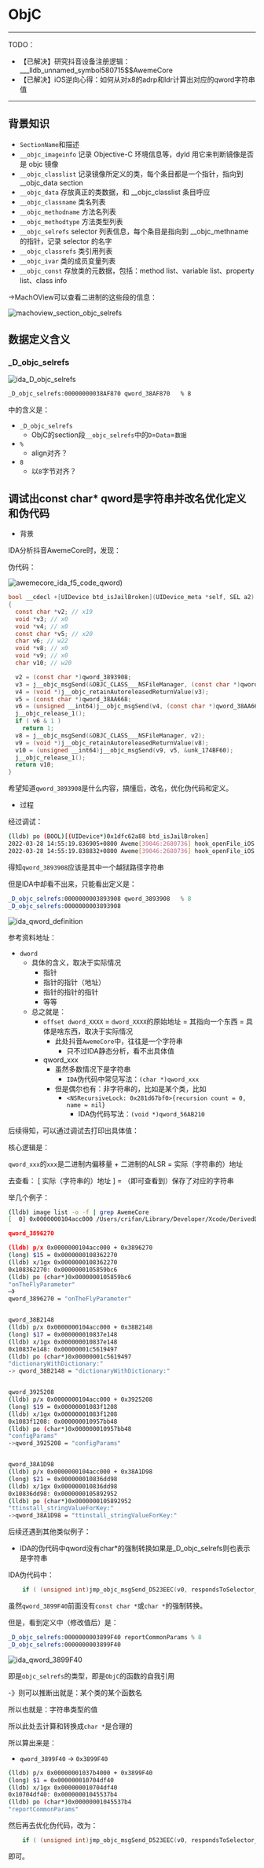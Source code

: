 # ObjC

---

TODO：

* 【已解决】研究抖音设备注册逻辑：___lldb_unnamed_symbol580715$$AwemeCore
* 【已解决】iOS逆向心得：如何从对x8的adrp和ldr计算出对应的qword字符串值

---

## 背景知识

* `SectionName`和描述
* `__objc_imageinfo`  记录 Objective-C 环境信息等，dyld 用它来判断镜像是否是 objc 镜像
* `__objc_classlist`  记录镜像所定义的类，每个条目都是一个指针，指向到 __objc_data section
* `__objc_data`    存放真正的类数据，和 __objc_classlist 条目呼应
* `__objc_classname`    类名列表
* `__objc_methodname`    方法名列表
* `__objc_methodtype`    方法类型列表
* `__objc_selrefs`    selector 列表信息，每个条目是指向到 __objc_methname 的指针，记录 selector 的名字
* `__objc_classrefs`    类引用列表
* `__objc_ivar`    类的成员变量列表
* `__objc_const`    存放类的元数据，包括：method list、variable list、property list、class info

->MachOView可以查看二进制的这些段的信息：

![machoview_section_objc_selrefs](../assets/img/machoview_section_objc_selrefs.jpg)

## 数据定义含义

### _D_objc_selrefs

![ida_D_objc_selrefs](../assets/img/ida_D_objc_selrefs.png)

```bash
_D_objc_selrefs:00000000038AF870 qword_38AF870   % 8
```

中的含义是：

* `_D_objc_selrefs`
  * ObjC的section段`__objc_selrefs`中的`D`=`Data`=`数据`
* `%`
  * align对齐？
* `8`
  * 以`8`字节对齐？

## 调试出const char* qword是字符串并改名优化定义和伪代码

* 背景

IDA分析抖音AwemeCore时，发现：

伪代码：

![awemecore_ida_f5_code_qword](../assets/img/awemecore_ida_f5_code_qword.png))

```c
bool __cdecl +[UIDevice btd_isJailBroken](UIDevice_meta *self, SEL a2)
{
  const char *v2; // x19
  void *v3; // x0
  void *v4; // x0
  const char *v5; // x20
  char v6; // w22
  void *v8; // x0
  void *v9; // x0
  char v10; // w20

  v2 = (const char *)qword_3893908;
  v3 = j__objc_msgSend(&OBJC_CLASS___NSFileManager, (const char *)qword_3893908);
  v4 = (void *)j__objc_retainAutoreleasedReturnValue(v3);
  v5 = (const char *)qword_38AA668;
  v6 = (unsigned __int64)j__objc_msgSend(v4, (const char *)qword_38AA668, &unk_174BDE0);
  j__objc_release_1();
  if ( v6 & 1 )
    return 1;
  v8 = j__objc_msgSend(&OBJC_CLASS___NSFileManager, v2);
  v9 = (void *)j__objc_retainAutoreleasedReturnValue(v8);
  v10 = (unsigned __int64)j__objc_msgSend(v9, v5, &unk_174BF60);
  j__objc_release_1();
  return v10;
}
```

希望知道`qword_3893908`是什么内容，搞懂后，改名，优化伪代码和定义。

* 过程

经过调试：

```bash
(lldb) po (BOOL)[(UIDevice*)0x1dfc62a88 btd_isJailBroken]
2022-03-28 14:55:19.836905+0800 Aweme[39046:2680736] hook_openFile_iOS.xm NSFileManager$fileExistsAtPath$: path=/Applications/Cydia.app -> isJbPath=True -> isExists=False
2022-03-28 14:55:19.838832+0800 Aweme[39046:2680736] hook_openFile_iOS.xm NSFileManager$fileExistsAtPath$: path=/private/var/lib/apt -> isJbPath=True -> isExists=False
```

得知`qword_3893908`应该是其中一个越狱路径字符串

但是IDA中却看不出来，只能看出定义是：

```asm
_D_objc_selrefs:0000000003893908 qword_3893908   % 8                     ; DATA XREF: +[APRemoteLogger load]+23C↓o
_D_objc_selrefs:0000000003893908                                         ; +[APRemoteLogger load]+240↓r ...
```

![ida_qword_definition](../assets/img/ida_qword_definition.png)

参考资料地址：

* `dword`
  * 具体的含义，取决于实际情况
    * 指针
    * 指针的指针（地址）
    * 指针的指针的指针
    * 等等
  * 总之就是：
    * `offset dword_XXXX` = `dword_XXXX`的原始地址 = 其指向一个东西 = 具体是啥东西，取决于实际情况
      * 此处抖音`AwemeCore`中，往往是一个字符串
        * 只不过IDA静态分析，看不出具体值
    * qword_xxx
      * 虽然多数情况下是字符串
        * `IDA`伪代码中常见写法：`(char *)qword_xxx`
      * 但是偶尔也有：非字符串的，比如是某个类，比如
        * `<NSRecursiveLock: 0x281d67bf0>{recursion count = 0, name = nil}`
          * IDA伪代码写法：`(void *)qword_56AB210`

后续得知，可以通过调试去打印出具体值：

核心逻辑是：

`qword_xxx`的`xxx`是二进制内偏移量 + 二进制的ALSR = 实际（字符串的）地址

去查看： [ 实际（字符串的）地址 ] = （即可查看到）保存了对应的字符串

举几个例子：

```bash
(lldb) image list -o -f | grep AwemeCore
[  0] 0x0000000104acc000 /Users/crifan/Library/Developer/Xcode/DerivedData/Aweme-fswcidjoxbkibsdwekuzlsfcdqls/Build/Products/Debug-iphoneos/Aweme.app/Frameworks/AwemeCore.framework/AwemeCore

qword_3896270

(lldb) p/x 0x0000000104acc000 + 0x3896270
(long) $15 = 0x0000000108362270
(lldb) x/1gx 0x0000000108362270
0x108362270: 0x0000000105859bc6
(lldb) po (char*)0x0000000105859bc6
"onTheFlyParameter"
—》
qword_3896270 = "onTheFlyParameter"


qword_38B2148
(lldb) p/x 0x0000000104acc000 + 0x38B2148
(long) $17 = 0x000000010837e148
(lldb) x/1gx 0x000000010837e148
0x10837e148: 0x00000001c5619497
(lldb) po (char*)0x00000001c5619497
"dictionaryWithDictionary:"
-> qword_38B2148 = "dictionaryWithDictionary:"


qword_3925208
(lldb) p/x 0x0000000104acc000 + 0x3925208
(long) $19 = 0x00000001083f1208
(lldb) x/1gx 0x00000001083f1208
0x1083f1208: 0x000000010957bb48
(lldb) po (char*)0x000000010957bb48
"configParams"
->qword_3925208 = "configParams"


qword_38A1D98
(lldb) p/x 0x0000000104acc000 + 0x38A1D98
(long) $21 = 0x000000010836dd98
(lldb) x/1gx 0x000000010836dd98
0x10836dd98: 0x0000000105892952
(lldb) po (char*)0x0000000105892952
"ttinstall_stringValueForKey:"
->qword_38A1D98 = "ttinstall_stringValueForKey:"
```

后续还遇到其他类似例子：

* IDA的伪代码中qword没有char*的强制转换如果是_D_objc_selrefs则也表示是字符串

IDA伪代码中：

```c
    if ( (unsigned int)jmp_objc_msgSend_D523EEC(v0, respondsToSelector_1, qword_3899F40) )
```

虽然`qword_3899F40`前面没有`const char *`或`char *`的强制转换。

但是，看到定义中（修改值后）是：

```asm
_D_objc_selrefs:0000000003899F40 reportCommonParams % 8                  ; DATA XREF: sub_69D6448+80↓o
_D_objc_selrefs:0000000003899F40                                         ; sub_69D6448+84↓r ...
```

![ida_qword_3899F40](../assets/img/ida_qword_3899F40.png)

即是`objc_selrefs`的类型，即是`ObjC`的函数的自我引用

-》则可以推断出就是：某个类的某个函数名

所以也就是：字符串类型的值

所以此处去计算和转换成`char *`是合理的

所以算出来是：

* `qword_3899F40` -> `0x3899F40`

```bash
(lldb) p/x 0x00000001037b4000 + 0x3899F40
(long) $1 = 0x000000010704df40
(lldb) x/1gx 0x000000010704df40
0x10704df40: 0x00000001045537b4
(lldb) po (char*)0x00000001045537b4
"reportCommonParams"
```

然后再去优化伪代码，改为：

```c
    if ( (unsigned int)jmp_objc_msgSend_D523EEC(v0, respondsToSelector_1, reportCommonParams) )
```

即可。
